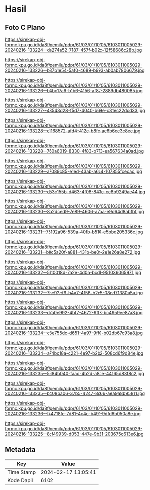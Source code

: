 # Hasil

## Foto C Plano

https://sirekap-obj-formc.kpu.go.id/da8f/pemilu/pdpr/61/03/01/10/05/6103011005029-20240216-133224--da274a52-7187-457f-b02c-12f58686c28b.jpg

https://sirekap-obj-formc.kpu.go.id/da8f/pemilu/pdpr/61/03/01/10/05/6103011005029-20240216-133226--b87b1e54-5af0-4689-b993-ab0ab7806679.jpg

https://sirekap-obj-formc.kpu.go.id/da8f/pemilu/pdpr/61/03/01/10/05/6103011005029-20240216-133226--b4bc17a6-b1b6-4156-af87-2889db480085.jpg

https://sirekap-obj-formc.kpu.go.id/da8f/pemilu/pdpr/61/03/01/10/05/6103011005029-20240216-133227--48543d28-f5d7-4040-b69e-c31ec22dcd33.jpg

https://sirekap-obj-formc.kpu.go.id/da8f/pemilu/pdpr/61/03/01/10/05/6103011005029-20240216-133228--c1168572-afd4-412c-b8fc-ae6b6cc3c8ec.jpg

https://sirekap-obj-formc.kpu.go.id/da8f/pemilu/pdpr/61/03/01/10/05/6103011005029-20240216-133228--760a6019-8330-4f83-b713-ea567634a0ad.jpg

https://sirekap-obj-formc.kpu.go.id/da8f/pemilu/pdpr/61/03/01/10/05/6103011005029-20240216-133229--a7089c85-e1ed-43ab-a6c4-107855fcecac.jpg

https://sirekap-obj-formc.kpu.go.id/da8f/pemilu/pdpr/61/03/01/10/05/6103011005029-20240216-133230--d53c155b-d463-4f08-843c-cc8b9249ae44.jpg

https://sirekap-obj-formc.kpu.go.id/da8f/pemilu/pdpr/61/03/01/10/05/6103011005029-20240216-133230--8b2dced9-7e89-4606-a7ba-e9d64d8abfbf.jpg

https://sirekap-obj-formc.kpu.go.id/da8f/pemilu/pdpr/61/03/01/10/05/6103011005029-20240216-133231--75192a96-539a-40fb-b510-e5bbd205336c.jpg

https://sirekap-obj-formc.kpu.go.id/da8f/pemilu/pdpr/61/03/01/10/05/6103011005029-20240216-133231--b8c5a20f-a881-431b-be0f-2e1e26a8e272.jpg

https://sirekap-obj-formc.kpu.go.id/da8f/pemilu/pdpr/61/03/01/10/05/6103011005029-20240216-133232--5110018d-7a2e-4d0a-bcd1-951036065971.jpg

https://sirekap-obj-formc.kpu.go.id/da8f/pemilu/pdpr/61/03/01/10/05/6103011005029-20240216-133232--7bc92cf6-b4a7-4f56-b2c5-08cd71380a5a.jpg

https://sirekap-obj-formc.kpu.go.id/da8f/pemilu/pdpr/61/03/01/10/05/6103011005029-20240216-133233--d7a0e992-4bf7-4672-9ff3-bc4959ee87a8.jpg

https://sirekap-obj-formc.kpu.go.id/da8f/pemilu/pdpr/61/03/01/10/05/6103011005029-20240216-133234--c8e755dc-d651-4a97-9ff0-b02db67c93a8.jpg

https://sirekap-obj-formc.kpu.go.id/da8f/pemilu/pdpr/61/03/01/10/05/6103011005029-20240216-133234--a74bc18a-c221-4e97-b2b2-508cd6f9d84e.jpg

https://sirekap-obj-formc.kpu.go.id/da8f/pemilu/pdpr/61/03/01/10/05/6103011005029-20240216-133235--5684b040-faad-4b2d-a8ce-44165d83f8c2.jpg

https://sirekap-obj-formc.kpu.go.id/da8f/pemilu/pdpr/61/03/01/10/05/6103011005029-20240216-133235--b408ba06-37b5-4247-8c66-aea9a8b95811.jpg

https://sirekap-obj-formc.kpu.go.id/da8f/pemilu/pdpr/61/03/01/10/05/6103011005029-20240216-133236--f44718fe-7d81-4c4c-b491-9dfd6b050a8e.jpg

https://sirekap-obj-formc.kpu.go.id/da8f/pemilu/pdpr/61/03/01/10/05/6103011005029-20240216-133225--8cf49939-d053-447e-9b21-203675c613e6.jpg


## Metadata

| Key        | Value               |
| ---------- | ------------------- |
| Time Stamp | 2024-02-17 13:05:41 |
| Kode Dapil | 6102                |



